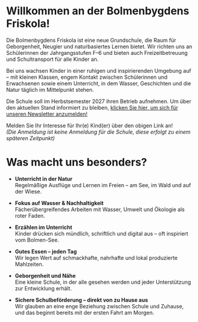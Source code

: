---
---

# Willkommen an der Bolmenbygdens Friskola!

Die Bolmenbygdens Friskola ist eine neue Grundschule, die Raum für Geborgenheit, Neugier und naturbasiertes Lernen bietet. Wir richten uns an Schülerinnen der Jahrgangsstufen F–6 und bieten auch Freizeitbetreuung und Schultransport für alle Kinder an.

Bei uns wachsen Kinder in einer ruhigen und inspirierenden Umgebung auf – mit kleinen Klassen, engem Kontakt zwischen Schülerinnen und Erwachsenen sowie einem Unterricht, in dem Wasser, Geschichten und die Natur täglich im Mittelpunkt stehen.

Die Schule soll im Herbstsemester 2027 ihren Betrieb aufnehmen. Um über den aktuellen Stand informiert zu bleiben, [klicken Sie hier, um sich für unseren Newsletter anzumelden!](https://gansub.com/s/fmCU31WC5wQcI/)   

Melden Sie Ihr Interesse für Ihr(e) Kind(er) über den obigen Link an!  
*(Die Anmeldung ist keine Anmeldung für die Schule, diese erfolgt zu einem späteren Zeitpunkt)*

# Was macht uns besonders?
- **Unterricht in der Natur**    
    Regelmäßige Ausflüge und Lernen im Freien – am See, im Wald und auf der Wiese.

- **Fokus auf Wasser & Nachhaltigkeit**    
Fächerübergreifendes Arbeiten mit Wasser, Umwelt und Ökologie als roter Faden.

- **Erzählen im Unterricht**    
Kinder drücken sich mündlich, schriftlich und digital aus – oft inspiriert vom Bolmen-See.

- **Gutes Essen – jeden Tag**    
Wir legen Wert auf schmackhafte, nahrhafte und lokal produzierte Mahlzeiten.

- **Geborgenheit und Nähe**    
Eine kleine Schule, in der alle gesehen werden und jeder Unterstützung zur Entwicklung erhält.

- **Sichere Schulbeförderung – direkt von zu Hause aus**  
Wir glauben an eine enge Beziehung zwischen Schule und Zuhause, und das beginnt bereits mit der ersten Fahrt am Morgen.
